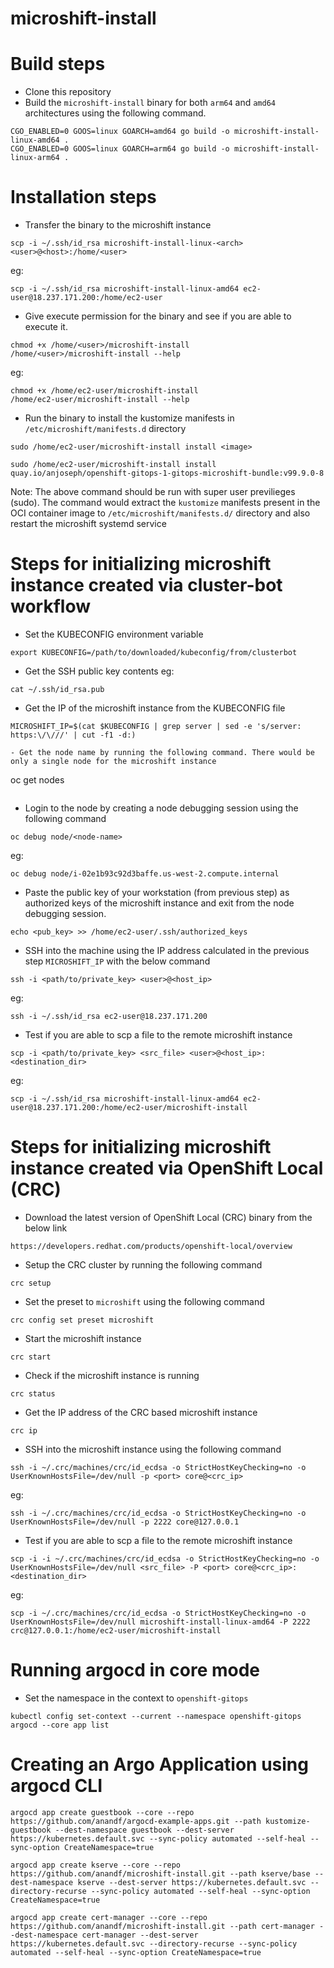 # microshift-install

# Build steps
- Clone this repository
- Build the `microshift-install` binary for both `arm64` and `amd64` architectures using the following command.
```
CGO_ENABLED=0 GOOS=linux GOARCH=amd64 go build -o microshift-install-linux-amd64 .
CGO_ENABLED=0 GOOS=linux GOARCH=arm64 go build -o microshift-install-linux-arm64 .
```

# Installation steps
- Transfer the binary to the microshift instance
```
scp -i ~/.ssh/id_rsa microshift-install-linux-<arch> <user>@<host>:/home/<user>
```
eg:
```
scp -i ~/.ssh/id_rsa microshift-install-linux-amd64 ec2-user@18.237.171.200:/home/ec2-user
```
- Give execute permission for the binary and see if you are able to execute it.
```
chmod +x /home/<user>/microshift-install
/home/<user>/microshift-install --help
```
eg:
```
chmod +x /home/ec2-user/microshift-install
/home/ec2-user/microshift-install --help
```
- Run the binary to install the kustomize manifests in `/etc/microshift/manifests.d` directory
```
sudo /home/ec2-user/microshift-install install <image>
```
```
sudo /home/ec2-user/microshift-install install quay.io/anjoseph/openshift-gitops-1-gitops-microshift-bundle:v99.9.0-8
```
Note: The above command should be run with super user previlieges (sudo). The command would extract the `kustomize` manifests present in the OCI container image to `/etc/microshift/manifests.d/` directory and also restart the microshift systemd service

# Steps for initializing microshift instance created via cluster-bot workflow
- Set the KUBECONFIG environment variable
```
export KUBECONFIG=/path/to/downloaded/kubeconfig/from/clusterbot
```
- Get the SSH public key contents
eg:
```
cat ~/.ssh/id_rsa.pub
```
- Get the IP of the microshift instance from the KUBECONFIG file
```
MICROSHIFT_IP=$(cat $KUBECONFIG | grep server | sed -e 's/server: https:\/\///' | cut -f1 -d:)

- Get the node name by running the following command. There would be only a single node for the microshift instance
```
oc get nodes
```
```
- Login to the node by creating a node debugging session using the following command
```
oc debug node/<node-name>
```
eg:
```
oc debug node/i-02e1b93c92d3baffe.us-west-2.compute.internal
```
- Paste the public key of your workstation (from previous step) as authorized keys of the microshift instance and exit from the node debugging session.
```
echo <pub_key> >> /home/ec2-user/.ssh/authorized_keys
```
- SSH into the machine using the IP address calculated in the previous step `MICROSHIFT_IP` with the below command
```
ssh -i <path/to/private_key> <user>@<host_ip>
```
eg:
```
ssh -i ~/.ssh/id_rsa ec2-user@18.237.171.200
```
- Test if you are able to scp a file to the remote microshift instance
```
scp -i <path/to/private_key> <src_file> <user>@<host_ip>:<destination_dir>
```
eg:
```
scp -i ~/.ssh/id_rsa microshift-install-linux-amd64 ec2-user@18.237.171.200:/home/ec2-user/microshift-install
```
# Steps for initializing microshift instance created via OpenShift Local (CRC)

- Download the latest version of OpenShift Local (CRC) binary from the below link
```
https://developers.redhat.com/products/openshift-local/overview
```

- Setup the CRC cluster by running the following command
```
crc setup
```
- Set the preset to `microshift` using the following command
```
crc config set preset microshift
```
- Start the microshift instance
```
crc start
```
- Check if the microshift instance is running
```
crc status
```
- Get the IP address of the CRC based microshift instance
```
crc ip
```
- SSH into the microshift instance using the following command
```
ssh -i ~/.crc/machines/crc/id_ecdsa -o StrictHostKeyChecking=no -o UserKnownHostsFile=/dev/null -p <port> core@<crc_ip>
```
eg:
```
ssh -i ~/.crc/machines/crc/id_ecdsa -o StrictHostKeyChecking=no -o UserKnownHostsFile=/dev/null -p 2222 core@127.0.0.1
```

- Test if you are able to scp a file to the remote microshift instance
```
scp -i -i ~/.crc/machines/crc/id_ecdsa -o StrictHostKeyChecking=no -o UserKnownHostsFile=/dev/null <src_file> -P <port> core@<crc_ip>:<destination_dir>
```
eg:
```
scp -i ~/.crc/machines/crc/id_ecdsa -o StrictHostKeyChecking=no -o UserKnownHostsFile=/dev/null microshift-install-linux-amd64 -P 2222 crc@127.0.0.1:/home/ec2-user/microshift-install
```

# Running argocd in core mode

- Set the namespace in the context to `openshift-gitops`
```
kubectl config set-context --current --namespace openshift-gitops
argocd --core app list
```

# Creating an Argo Application using argocd CLI
```
argocd app create guestbook --core --repo https://github.com/anandf/argocd-example-apps.git --path kustomize-guestbook --dest-namespace guestbook --dest-server https://kubernetes.default.svc --sync-policy automated --self-heal --sync-option CreateNamespace=true
```
```
argocd app create kserve --core --repo https://github.com/anandf/microshift-install.git --path kserve/base --dest-namespace kserve --dest-server https://kubernetes.default.svc --directory-recurse --sync-policy automated --self-heal --sync-option CreateNamespace=true
```

```
argocd app create cert-manager --core --repo https://github.com/anandf/microshift-install.git --path cert-manager --dest-namespace cert-manager --dest-server https://kubernetes.default.svc --directory-recurse --sync-policy automated --self-heal --sync-option CreateNamespace=true
```